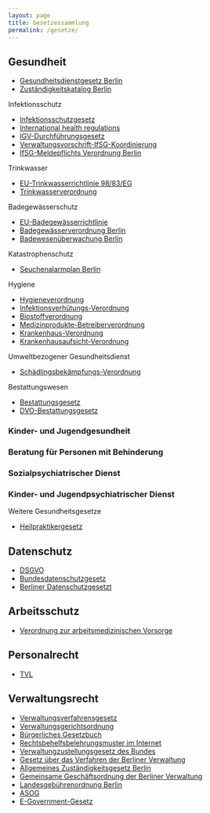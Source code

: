 ```yaml
---
layout: page
title: Gesetzessammlung
permalink: /gesetze/
---
```



## Gesundheit
* [Gesundheitsdienstgesetz Berlin](http://gesetze.berlin.de/jportal/?quelle=jlink&query=%C3%96GesDG+BE&psml=bsbeprod.psml&max=true&aiz=true)
* [Zuständigkeitskatalog Berlin](http://gesetze.berlin.de/jportal/portal/t/e2i/page/bsbeprod.psml?pid=Dokumentanzeige&showdoccase=1&js_peid=Trefferliste&documentnumber=1&numberofresults=135&fromdoctodoc=yes&doc.id=jlr-ASOGBE2006rahmen&doc.part=X&doc.price=0.0&doc.hl=1#jlr-ASOGBE2006V32Anlage)


Infektionsschutz
* [Infektionsschutzgesetz](http://www.gesetze-im-internet.de/ifsg/)
* [International health regulations](https://apps.who.int/iris/bitstream/handle/10665/43883/9789241580410_eng.pdf;jsessionid=6A2F39B1FCBAF3323466188E5030C559?sequence=1)
* [IGV-Durchführungsgesetz](http://www.gesetze-im-internet.de/igv-dg/BJNR056610013.html)
* [Verwaltungsvorschrift-IfSG-Koordinierung](http://www.verwaltungsvorschriften-im-internet.de/bsvwvbund_12122013_31945300302.htm)
* [IfSG-Meldepflichts Verordnung Berlin](http://gesetze.berlin.de/jportal/?quelle=jlink&query=IfSGMeldpflV+BE&psml=bsbeprod.psml&max=true&aiz=true)

Trinkwasser
* [EU-Trinkwasserrichtlinie 98/83/EG](https://eur-lex.europa.eu/legal-content/DE/TXT/?uri=CELEX:31998L0083)
* [Trinkwasserverordnung](http://www.gesetze-im-internet.de/trinkwv_2001/)

Badegewässerschutz
* [EU-Badegewässerrichtlinie](https://eur-lex.europa.eu/eli/dir/2006/7/oj)
* [Badegewässerverordnung Berlin](http://gesetze.berlin.de/jportal/?quelle=jlink&query=BadGewV+BE+%C2%A7+1&psml=bsbeprod.psml&max=true)
* [Badewesenüberwachung Berlin](https://www.umwelt-online.de/recht/gefstoff/gen_tech/bln/hygbade.htm)

Katastrophenschutz
* [Seuchenalarmplan Berlin](https://www.berlin.de/sen/gesundheit/_assets/themen/gesundheitsschutz-und-umwelt/infektionsschutz/seuchenalarmplan_2017.pdf)

Hygiene
* [Hygieneverordnung](http://gesetze.berlin.de/jportal/?quelle=jlink&query=MedHygV+BE&psml=bsbeprod.psml&max=true&aiz=true)
* [Infektionsverhütungs-Verordnung](http://gesetze.berlin.de/jportal/?quelle=jlink&query=IfVerhV+BE&psml=bsbeprod.psml&max=true&aiz=true)
* [Biostoffverordnung](http://www.gesetze-im-internet.de/biostoffv_2013/BJNR251410013.html)
* [Medizinprodukte-Betreiberverordnung](https://www.gesetze-im-internet.de/mpbetreibv/BJNR176200998.html)
* [Krankenhaus-Verordnung](http://gesetze.berlin.de/jportal/portal/t/wet/page/bsbeprod.psml?pid=Dokumentanzeige&showdoccase=1&js_peid=Trefferliste&documentnumber=1&numberofresults=66&fromdoctodoc=yes&doc.id=jlr-KHVBErahmen&doc.part=X&doc.price=0.0&doc.hl=1#focuspoint)
* [Krankenhausaufsicht-Verordnung](http://gesetze.berlin.de/jportal/portal/t/r6u/page/bsbeprod.psml/action/portlets.jw.MainAction?p1=2&eventSubmit_doNavigate=searchInSubtreeTOC&showdoccase=1&doc.hl=0&doc.id=jlr-KHAufsVBEpP1&doc.part=S&toc.poskey=#focuspoint)

Umweltbezogener Gesundheitsdienst
* [Schädlingsbekämpfungs-Verordnung](http://gesetze.berlin.de/jportal/?quelle=jlink&query=Sch%C3%A4dlBekV+BE+%C2%A7+1&psml=bsbeprod.psml&max=true)

Bestattungswesen
* [Bestattungsgesetz](http://gesetze.berlin.de/jportal/?quelle=jlink&query=BestattG+BE&psml=bsbeprod.psml&max=true&aiz=true)
* [DVO-Bestattungsgesetz](http://gesetze.berlin.de/jportal/portal/t/10ot/page/bsbeprod.psml;jsessionid=09151CA098005553B39B428619CA8BB6.jp17?pid=Dokumentanzeige&showdoccase=1&js_peid=Trefferliste&documentnumber=1&numberofresults=43&fromdoctodoc=yes&doc.id=jlr-BestattGDVBErahmen&doc.part=X&doc.price=0.0&doc.hl=1#jlr-BestattGDVBEV6P2)


### Kinder- und Jugendgesundheit

### Beratung für Personen mit Behinderung

### Sozialpsychiatrischer Dienst

### Kinder- und Jugendpsychiatrischer Dienst


Weitere Gesundheitsgesetze
* [Heilpraktikergesetz](https://www.gesetze-im-internet.de/heilprg/BJNR002510939.html)


## Datenschutz
* [DSGVO](https://dsgvo-gesetz.de/)
* [Bundesdatenschutzgesetz](https://www.gesetze-im-internet.de/bdsg_2018/BJNR209710017.html)
* [Berliner Datenschutzgesetzt](http://gesetze.berlin.de/jportal/?quelle=jlink&query=DSG+BE&psml=bsbeprod.psml&max=true&aiz=true)

## Arbeitsschutz
* [Verordnung zur arbeitsmedizinischen Vorsorge](https://www.gesetze-im-internet.de/arbmedvv/BJNR276810008.html)

## Personalrecht
* [TVL](https://www.tdl-online.de/tv-l/tarifvertrag.html)

## Verwaltungsrecht
* [Verwaltungsverfahrensgesetz](https://www.gesetze-im-internet.de/vwvfg/BJNR012530976.html)
* [Verwaltungsgerichtsordnung](https://www.gesetze-im-internet.de/vwgo/BJNR000170960.html)
* [Bürgerliches Gesetzbuch](https://www.gesetze-im-internet.de/bgb/BJNR001950896.html)
* [Rechtsbehelfsbelehrungsmuster im Internet](http://www.verwaltungsvorschriften-im-internet.de/bsvwvbund_12082013_VII11321206.htm)
* [Verwaltungzustellungsgesetz des Bundes](https://www.gesetze-im-internet.de/vwzg_2005/BJNR235410005.html)
* [Gesetz über das Verfahren der Berliner Verwaltung](http://gesetze.berlin.de/jportal/?quelle=jlink&query=VwVfG+BE&psml=bsbeprod.psml&max=true&aiz=true#jlr-VwVfGBE2016pP1)
* [Allgemeines Zuständigkeitsgesetz Berlin](http://gesetze.berlin.de/jportal/?quelle=jlink&query=VwZustG+BE&psml=bsbeprod.psml&max=true&aiz=true)
* [Gemeinsame Geschäftsordnung der Berliner Verwaltung](https://www.berlin.de/sen/inneres/buerger-und-staat/verfassungs-und-verwaltungsrecht/geschaeftsordnung-der-berliner-verwaltung/)
* [Landesgebührenordnung Berlin](http://gesetze.berlin.de/jportal/?quelle=jlink&query=VwGebO+BE&psml=bsbeprod.psml&max=true&aiz=true)
* [ASOG](http://gesetze.berlin.de/jportal/?quelle=jlink&query=ASOG+BE&psml=bsbeprod.psml&max=true&aiz=true)
* [E-Government-Gesetz](http://gesetze.berlin.de/jportal/?quelle=jlink&query=EGovG+BE&psml=bsbeprod.psml&max=true)
